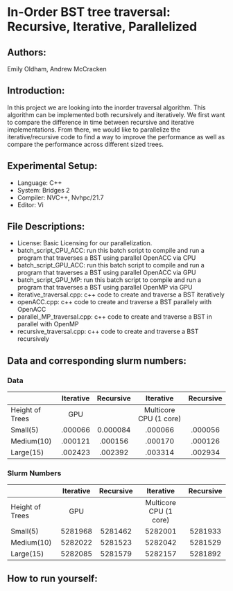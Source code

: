 # In-Order BST tree traversal: Recursive, Iterative, Parallelized  
## Authors: 
Emily Oldham, Andrew McCracken

## Introduction: 
In this project we are looking into the inorder traversal algorithm. This algorithm can be implemented both recursively and iteratively. We first want to compare the difference in time between recursive and iterative implementations. From there, we would like to parallelize the iterative/recursive code to find a way to improve the performance as well as compare the performance across different sized trees. 

## Experimental Setup: 
- Language: C++
- System: Bridges 2
- Compiler: NVC++, Nvhpc/21.7
- Editor: Vi

## File Descriptions:
- License: Basic Licensing for our parallelization.
- batch_script_CPU_ACC: run this batch script to compile and run a program that traverses a BST using parallel OpenACC via CPU
- batch_script_GPU_ACC: run this batch script to compile and run a program that traverses a BST using parallel OpenACC via GPU
- batch_script_GPU_MP: run this batch script to compile and run a program that traverses a BST using parallel OpenMP via GPU
- iterative_traversal.cpp: c++ code to create and traverse a BST iteratively
- openACC.cpp: c++ code to create and traverse a BST parallely with OpenACC
- parallel_MP_traversal.cpp: c++ code to create and traverse a BST in parallel with OpenMP
- recursive_traversal.cpp: c++ code to create and traverse a BST recursively

## Data and corresponding slurm numbers:

### Data
|                 | Iterative | Recursive |        Iterative       | Recursive |
|-----------------|:---------:|:---------:|:----------------------:|:---------:|
| Height of Trees |    GPU    |           | Multicore CPU (1 core) |           |
| Small(5)        |  .000066  |  0.000084 |         .000066        |  .000056  |
| Medium(10)      |  .000121  |  .000156  |         .000170        |  .000126  |
| Large(15)       |  .002423  |  .002392  |         .003314        |  .002934  |

### Slurm Numbers
|                 | Iterative | Recursive |        Iterative       | Recursive |
|-----------------|:---------:|:---------:|:----------------------:|:---------:|
| Height of Trees |    GPU    |           | Multicore CPU (1 core) |           |
| Small(5)        |  5281968  |  5281462  |         5282001        |  5281933  |
| Medium(10)      |  5282022  |  5281523  |         5282042        |  5281529  |
| Large(15)       |  5282085  |  5281579  |         5282157        |  5281892  |

## How to run yourself: 

